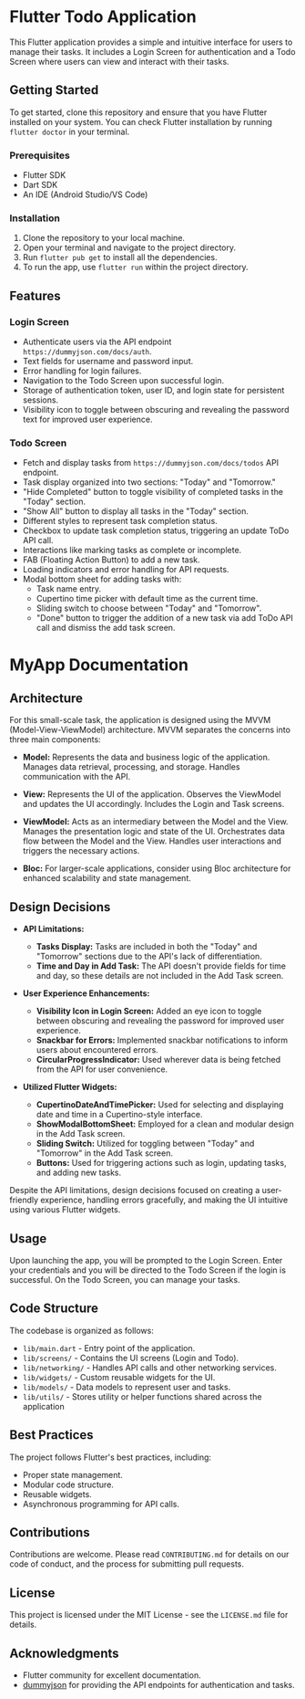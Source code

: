 # Flutter Todo Application

This Flutter application provides a simple and intuitive interface for users to manage their tasks. It includes a Login Screen for authentication and a Todo Screen where users can view and interact with their tasks.

## Getting Started

To get started, clone this repository and ensure that you have Flutter installed on your system. You can check Flutter installation by running `flutter doctor` in your terminal.

### Prerequisites

- Flutter SDK
- Dart SDK
- An IDE (Android Studio/VS Code)

### Installation

1. Clone the repository to your local machine.
2. Open your terminal and navigate to the project directory.
3. Run `flutter pub get` to install all the dependencies.
4. To run the app, use `flutter run` within the project directory.

## Features

### Login Screen

- Authenticate users via the API endpoint `https://dummyjson.com/docs/auth`.
- Text fields for username and password input.
- Error handling for login failures.
- Navigation to the Todo Screen upon successful login.
- Storage of authentication token, user ID, and login state for persistent sessions.
- Visibility icon to toggle between obscuring and revealing the password text for improved user experience.

### Todo Screen

- Fetch and display tasks from `https://dummyjson.com/docs/todos` API endpoint.
- Task display organized into two sections: "Today" and "Tomorrow."
- "Hide Completed" button to toggle visibility of completed tasks in the "Today" section.
- "Show All" button to display all tasks in the "Today" section.
- Different styles to represent task completion status.
- Checkbox to update task completion status, triggering an update ToDo API call.
- Interactions like marking tasks as complete or incomplete.
- FAB (Floating Action Button) to add a new task.
- Loading indicators and error handling for API requests.
- Modal bottom sheet for adding tasks with:
    - Task name entry.
    - Cupertino time picker with default time as the current time.
    - Sliding switch to choose between "Today" and "Tomorrow".
    - "Done" button to trigger the addition of a new task via add ToDo API call and dismiss the add task screen.

# MyApp Documentation

## Architecture

For this small-scale task, the application is designed using the MVVM (Model-View-ViewModel) architecture. MVVM separates the concerns into three main components:

- **Model:** Represents the data and business logic of the application. Manages data retrieval, processing, and storage. Handles communication with the API.

- **View:** Represents the UI of the application. Observes the ViewModel and updates the UI accordingly. Includes the Login and Task screens.

- **ViewModel:** Acts as an intermediary between the Model and the View. Manages the presentation logic and state of the UI. Orchestrates data flow between the Model and the View. Handles user interactions and triggers the necessary actions.

- **Bloc:** For larger-scale applications, consider using Bloc architecture for enhanced scalability and state management.

## Design Decisions

- **API Limitations:**
  - **Tasks Display:** Tasks are included in both the "Today" and "Tomorrow" sections due to the API's lack of differentiation.
  - **Time and Day in Add Task:** The API doesn't provide fields for time and day, so these details are not included in the Add Task screen.

- **User Experience Enhancements:**
  - **Visibility Icon in Login Screen:** Added an eye icon to toggle between obscuring and revealing the password for improved user experience.
  - **Snackbar for Errors:** Implemented snackbar notifications to inform users about encountered errors.
  - **CircularProgressIndicator:** Used wherever data is being fetched from the API for user convenience.

- **Utilized Flutter Widgets:**
  - **CupertinoDateAndTimePicker:** Used for selecting and displaying date and time in a Cupertino-style interface.
  - **ShowModalBottomSheet:** Employed for a clean and modular design in the Add Task screen.
  - **Sliding Switch:** Utilized for toggling between "Today" and "Tomorrow" in the Add Task screen.
  - **Buttons:** Used for triggering actions such as login, updating tasks, and adding new tasks.

Despite the API limitations, design decisions focused on creating a user-friendly experience, handling errors gracefully, and making the UI intuitive using various Flutter widgets.


## Usage

Upon launching the app, you will be prompted to the Login Screen. Enter your credentials and you will be directed to the Todo Screen if the login is successful. On the Todo Screen, you can manage your tasks.

## Code Structure

The codebase is organized as follows:

- `lib/main.dart` - Entry point of the application.
- `lib/screens/` - Contains the UI screens (Login and Todo).
- `lib/networking/` - Handles API calls and other networking services.
- `lib/widgets/` - Custom reusable widgets for the UI.
- `lib/models/` - Data models to represent user and tasks.
- `lib/utils/` - Stores utility or helper functions shared across the application

## Best Practices

The project follows Flutter's best practices, including:

- Proper state management.
- Modular code structure.
- Reusable widgets.
- Asynchronous programming for API calls.

## Contributions

Contributions are welcome. Please read `CONTRIBUTING.md` for details on our code of conduct, and the process for submitting pull requests.

## License

This project is licensed under the MIT License - see the `LICENSE.md` file for details.

## Acknowledgments

- Flutter community for excellent documentation.
- [dummyjson](https://dummyjson.com/docs/auth) for providing the API endpoints for authentication and tasks.